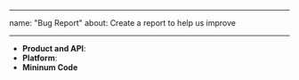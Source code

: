 ---
name: "Bug Report"
about: Create a report to help us improve

 ---

 <!--
Thank you for reporting a possible bug in Alibaba Cloud C++ SDK
 Please fill in as much of the template below as you can.
 Product and API: the product and API you are working on when bug occurs
Platform: output of `uname -a` (UNIX), or version and 32 or 64-bit (Windows)
 If possible, please provide code that demonstrates the problem, keeping it as
simple and free of external dependencies as you can.
 If crash, please provide the stack trace.
 If build error, please provide compiler infomation: compiler and version, etc
-->

* **Product and API**:
* **Platform**:
* **Mininum Code**

 <!-- Please provide more details below this comment. -->